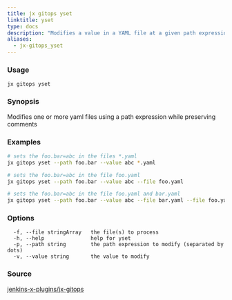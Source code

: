 ```yaml
---
title: jx gitops yset
linktitle: yset
type: docs
description: "Modifies a value in a YAML file at a given path expression while preserving comments"
aliases:
  - jx-gitops_yset
---
```


### Usage

```
jx gitops yset
```

### Synopsis

Modifies one or more yaml files using a path expression while preserving comments

### Examples

  ```bash
  # sets the foo.bar=abc in the files *.yaml
  jx gitops yset --path foo.bar --value abc *.yaml
  
  # sets the foo.bar=abc in the file foo.yaml
  jx gitops yset --path foo.bar --value abc --file foo.yaml
  
  # sets the foo.bar=abc in the file foo.yaml and bar.yaml
  jx gitops yset --path foo.bar --value abc --file bar.yaml --file foo.yaml%!(EXTRA string=jx-gitops, string=jx-gitops)

  ```

### Options

```
  -f, --file stringArray   the file(s) to process
  -h, --help               help for yset
  -p, --path string        the path expression to modify (separated by dots)
  -v, --value string       the value to modify
```

### Source

[jenkins-x-plugins/jx-gitops](https://github.com/jenkins-x-plugins/jx-gitops)
